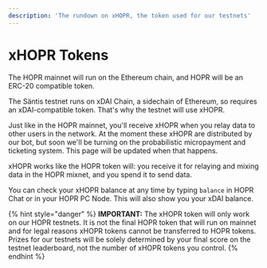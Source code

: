 ```yaml
---
description: 'The rundown on xHOPR, the token used for our testnets'
---
```


# xHOPR Tokens

The HOPR mainnet will run on the Ethereum chain, and HOPR will be an ERC-20 compatible token.

The Säntis testnet runs on xDAI Chain, a sidechain of Ethereum, so requires an xDAI-compatible token. That's why the testnet will use xHOPR.

Just like in the HOPR mainnet, you'll receive xHOPR when you relay data to other users in the network. At the moment these xHOPR are distributed by our bot, but soon we'll be turning on the probabilistic micropayment and ticketing system. This page will be updated when that happens.

xHOPR works like the HOPR token will: you receive it for relaying and mixing data in the HOPR mixnet, and you spend it to send data.

You can check your xHOPR balance at any time by typing `balance` in HOPR Chat or in your HOPR PC Node. This will also show you your xDAI balance.

{% hint style="danger" %}
**IMPORTANT:** The xHOPR token will only work on our HOPR testnets. It is not the final HOPR token that will run on mainnet and for legal reasons xHOPR tokens cannot be transferred to HOPR tokens. Prizes for our testnets will be solely determined by your final score on the testnet leaderboard, not the number of xHOPR tokens you control.
{% endhint %}
